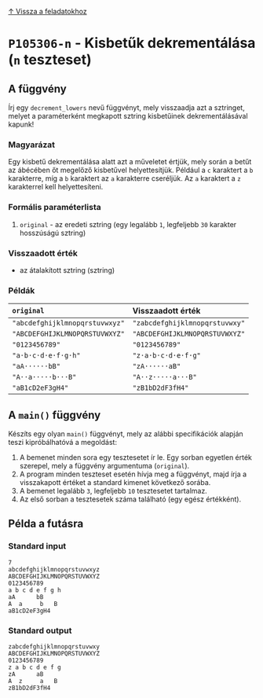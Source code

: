 
[↑ Vissza a feladatokhoz](./README.md)

# `P105306-n` - Kisbetűk dekrementálása (`n` teszteset)

## A függvény

Írj egy `decrement_lowers` nevű függvényt, mely visszaadja azt a sztringet, melyet a paraméterként megkapott sztring kisbetűinek dekrementálásával kapunk!

### Magyarázat
Egy kisbetű dekrementálása alatt azt a műveletet értjük, mely során a betűt az ábécében őt megelőző kisbetűvel helyettesítjük. Például a `c` karaktert a `b` karakterre, míg a `b` karaktert az `a` karakterre cseréljük. Az `a` karaktert a `z` karakterrel kell helyettesíteni.

### Formális paraméterlista

1. `original` - az eredeti sztring (egy legalább `1`, legfeljebb `30` karakter hosszúságú sztring)

### Visszaadott érték

* az átalakított sztring (sztring)

### Példák

| `original` | Visszaadott érték | 
| :--- | :-- | 
| `"abcdefghijklmnopqrstuvwxyz"` | `"zabcdefghijklmnopqrstuvwxy"` | 
| `"ABCDEFGHIJKLMNOPQRSTUVWXYZ"` | `"ABCDEFGHIJKLMNOPQRSTUVWXYZ"` | 
| `"0123456789"` | `"0123456789"` | 
| `"a·b·c·d·e·f·g·h"` | `"z·a·b·c·d·e·f·g"` | 
| `"aA······bB"` | `"zA······aB"` | 
| `"A··a·····b···B"` | `"A··z·····a···B"` | 
| `"aB1cD2eF3gH4"` | `"zB1bD2dF3fH4"` | 

## A `main()` függvény

Készíts egy olyan `main()` függvényt, mely az alábbi specifikációk alapján teszi kipróbálhatóvá a megoldást:

1. A bemenet minden sora egy tesztesetet ír le. Egy sorban egyetlen érték szerepel, mely a függvény argumentuma (`original`).
1. A program minden teszteset esetén hívja meg a függvényt, majd írja a visszakapott értéket a standard kimenet következő sorába.
1. A bemenet legalább `3`, legfeljebb `10` tesztesetet tartalmaz.
1. Az első sorban a tesztesetek száma található (egy egész értékként).

## Példa a futásra

### Standard input

```
7
abcdefghijklmnopqrstuvwxyz
ABCDEFGHIJKLMNOPQRSTUVWXYZ
0123456789
a b c d e f g h
aA      bB
A  a     b   B
aB1cD2eF3gH4
```

### Standard output

```
zabcdefghijklmnopqrstuvwxy
ABCDEFGHIJKLMNOPQRSTUVWXYZ
0123456789
z a b c d e f g
zA      aB
A  z     a   B
zB1bD2dF3fH4
```